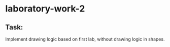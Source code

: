# laboratory-work-2

## Task:

Implement drawing logic based on first lab, without drawing logic in shapes. 